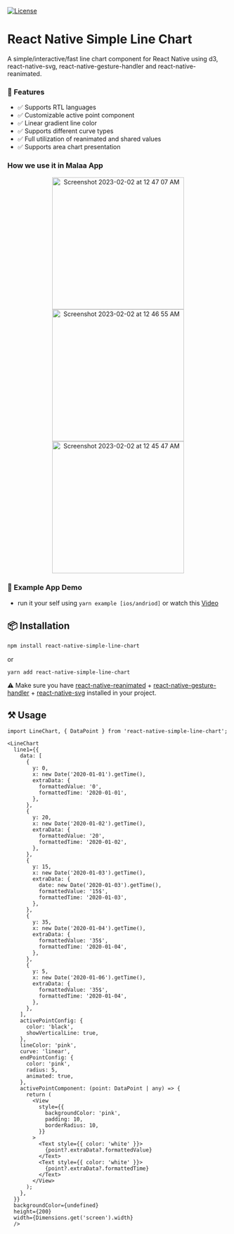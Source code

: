 [![License](http://img.shields.io/badge/license-MIT-green.svg?style=flat)](https://github.com/Malaa-tech/react-native-simple-line-chart)

# React Native Simple Line Chart
A simple/interactive/fast line chart component for React Native using d3, react-native-svg, react-native-gesture-handler and react-native-reanimated.

### 🦄 Features
- ✅  Supports RTL languages   
- ✅  Customizable active point component  
- ✅  Linear gradient line color  
- ✅  Supports different curve types  
- ✅  Full utilization of reanimated and shared values  
- ✅  Supports area chart presentation   

 
### How we use it in Malaa App
<p align="center">
  <img width="300" alt="Screenshot 2023-02-02 at 12 47 07 AM" src="https://user-images.githubusercontent.com/24798045/216170753-6d2a71fb-866e-48f9-83b1-2a9f1404753b.png">
  <img width="300" alt="Screenshot 2023-02-02 at 12 46 55 AM" src="https://user-images.githubusercontent.com/24798045/216170756-fa446ccb-f97b-4524-a19e-5e10f7a2561b.png">
  <img width="300" alt="Screenshot 2023-02-02 at 12 45 47 AM" src="https://user-images.githubusercontent.com/24798045/216170758-8513ad23-9803-4fea-9e50-434f93a54965.png">
</p>

### 🔮 Example App Demo
- run it your self using ```yarn example [ios/andriod]``` or watch this [Video](https://user-images.githubusercontent.com/24798045/216169227-8044461f-9d2d-4990-b3aa-c15e2b3464e2.mp4)

## 📦 Installation
```bash | pure
npm install react-native-simple-line-chart
```
or
```bash | pure
yarn add react-native-simple-line-chart
```
⚠️ Make sure you have [react-native-reanimated](https://docs.swmansion.com/react-native-reanimated/) + [react-native-gesture-handler](https://docs.swmansion.com/react-native-gesture-handler/docs/) + [react-native-svg](https://github.com/software-mansion/react-native-svg) installed in your project.


## ⚒️ Usage
```tsx | pure
import LineChart, { DataPoint } from 'react-native-simple-line-chart';

<LineChart
  line1={{
    data: [
      {
        y: 0,
        x: new Date('2020-01-01').getTime(),
        extraData: {
          formattedValue: '0',
          formattedTime: '2020-01-01',
        },
      },
      {
        y: 20,
        x: new Date('2020-01-02').getTime(),
        extraData: {
          formattedValue: '20',
          formattedTime: '2020-01-02',
        },
      },
      {
        y: 15,
        x: new Date('2020-01-03').getTime(),
        extraData: {
          date: new Date('2020-01-03').getTime(),
          formattedValue: '15$',
          formattedTime: '2020-01-03',
        },
      },
      {
        y: 35,
        x: new Date('2020-01-04').getTime(),
        extraData: {
          formattedValue: '35$',
          formattedTime: '2020-01-04',
        },
      },
      {
        y: 5,
        x: new Date('2020-01-06').getTime(),
        extraData: {
          formattedValue: '35$',
          formattedTime: '2020-01-04',
        },
      },
    ],
    activePointConfig: {
      color: 'black',
      showVerticalLine: true,
    },
    lineColor: 'pink',
    curve: 'linear',
    endPointConfig: {
      color: 'pink',
      radius: 5,
      animated: true,
    },
    activePointComponent: (point: DataPoint | any) => {
      return (
        <View
          style={{
            backgroundColor: 'pink',
            padding: 10,
            borderRadius: 10,
          }}
        >
          <Text style={{ color: 'white' }}>
            {point?.extraData?.formattedValue}
          </Text>
          <Text style={{ color: 'white' }}>
            {point?.extraData?.formattedTime}
          </Text>
        </View>
      );
    },
  }}
  backgroundColor={undefined}
  height={200}
  width={Dimensions.get('screen').width}
  />
```

